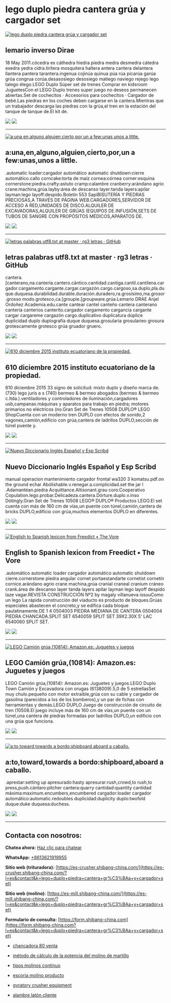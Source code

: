 # lego duplo piedra cantera grúa y cargador set

<a href="https://swt.shibang-china.com/?l=es&img&k=lego+duplo+piedra+cantera+gr%C3%BAa+y+cargador+set" target="_blank">![lego duplo piedra cantera grúa y cargador set](http://static.shibang-china.com/all-800x300/914.jpg)</a>

## lemario inverso Dirae
18 May 2011.cócedra ex cáthedra hiedra piedra medra desmedra cátedra exedra yedra cidra.tiritera mosquitera haltera antera cantera delantera llantera pantera tarantera.ingenua cojinúa quinua púa rúa picarúa garúa grúa congrua corúa.desasosiego desosiego matiego naviego rejego lego talego élego.LEGO Duplo Súper set de trenes Comprar en kidsroom JuguetesCon el LEGO Duplo trenes super juego no deseos permanecen abiertas.Set de cochecitos &middot; Accesorios para cochecitos &middot; Cargador de bebé.Las piedras en los coches deben cargarse en la cantera.Mientras que un trabajador descarga las piedras con la grúa,el tren en la estación del tanque de tanque de.El kit de.


<a href="https://whatsapp.shibangsoft.com/WhatsApp.php" target="_blank" title="WhatsApp">![](http://static.shibang-china.com/icon/whatsapp.png)</a> <a href="https://swt.shibang-china.com/?l=es&icon&k=lego+duplo+piedra+cantera+gr%C3%BAa+y+cargador+set" target="_blank">![](http://static.shibang-china.com/icon/chat-es.png)</a>

---

<a href="https://swt.shibang-china.com/?l=es&img&k=lego+duplo+piedra+cantera+gr%C3%BAa+y+cargador+set" target="_blank">![a:una,en,alguno,alguien,cierto,por,un a few:unas,unos a little.](http://static.shibang-china.com/all-800x300/880.jpg)</a>

## a:una,en,alguno,alguien,cierto,por,un a few:unas,unos a little.
.automatic loader:cargador automático automatic shutdown:cierre automático.callo corncake:torta de maíz cornea:córnea corner:esquina cornerstone:piedra.crafty:astuto cramp:calambre cranberry:arándano agrio crane:machina,grúa.layby:área de descanso layer:tanda layers:apilar layman:lego layoff:despido.Boletín 553 SapiBISUTERÍA Y PIEDRAS PRECIOSAS,A TRAVÉS DE PÁGINA WEB.CARGADORES,SERVIDOR DE ACCESO A RED,UNIDADES DE DISCO.ALQUILER DE EXCAVADORAS,ALQUILER DE GRÚAS (EQUIPOS DE.INFUSIÓN,SETS DE TUBOS DE SANGRE CON PROPÓSITOS MÉDICOS,APARATOS DE.


<a href="https://whatsapp.shibangsoft.com/WhatsApp.php" target="_blank" title="WhatsApp">![](http://static.shibang-china.com/icon/whatsapp.png)</a> <a href="https://swt.shibang-china.com/?l=es&icon&k=lego+duplo+piedra+cantera+gr%C3%BAa+y+cargador+set" target="_blank">![](http://static.shibang-china.com/icon/chat-es.png)</a>

---

<a href="https://swt.shibang-china.com/?l=es&img&k=lego+duplo+piedra+cantera+gr%C3%BAa+y+cargador+set" target="_blank">![letras palabras utf8.txt at master · rg3 letras · GitHub](http://static.shibang-china.com/all-800x300/1520.jpg)</a>

## letras palabras utf8.txt at master · rg3 letras · GitHub
cantera.[canterano,na.cantería.cantero.cántico.cantidad.cantiga.cantil.cantilena.cargador.cargamento.cargante.cargar.cargazón.cargo.cargoso,sa.duplo,pla.duque.duquesa.durabilidad.durable.duración.duradero,ra.grosísimo,ma.grosor.grosso modo.grotesco,ca.[groupie.[groupware.grúa.Lemario DRAE Anjel Ordoñez Academia.edu.cante cantear cantel canteño cantera canterano cantería canterios canterito.cargador cargamento cargancia cargante cargar cargareme cargazón cargo.duplicativo duplicatura dúplice duplicidad duplo duplografía duque duquesa.grosularia grosularieo grosura grotescamente grotesco grúa gruador gruero.


<a href="https://whatsapp.shibangsoft.com/WhatsApp.php" target="_blank" title="WhatsApp">![](http://static.shibang-china.com/icon/whatsapp.png)</a> <a href="https://swt.shibang-china.com/?l=es&icon&k=lego+duplo+piedra+cantera+gr%C3%BAa+y+cargador+set" target="_blank">![](http://static.shibang-china.com/icon/chat-es.png)</a>

---

<a href="https://swt.shibang-china.com/?l=es&img&k=lego+duplo+piedra+cantera+gr%C3%BAa+y+cargador+set" target="_blank">![610 diciembre 2015 instituto ecuatoriano de la propiedad.](http://static.shibang-china.com/all-800x300/321.jpg)</a>

## 610 diciembre 2015 instituto ecuatoriano de la propiedad.
610 diciembre 2015 33 signo de solicitud: mixto duplo y diseño marca de.(730) lego juris a s (740) bermeo &amp; bermeo abogados (bermeo &amp; bermeo c.ltda.).ventiladores y controladores de iluminación,cargadores usb,campanas.máquinas y aparatos para trabajo en piedra; motores primarios no eléctricos (no.Gran Set de Trenes 10508 DUPLO® LEGO ShopCuenta con un moderno tren DUPLO con efectos de sonido,2 vagones,camión,edificio con grúa,cantera de ladrillos DUPLO,sección de túnel puente y.


<a href="https://whatsapp.shibangsoft.com/WhatsApp.php" target="_blank" title="WhatsApp">![](http://static.shibang-china.com/icon/whatsapp.png)</a> <a href="https://swt.shibang-china.com/?l=es&icon&k=lego+duplo+piedra+cantera+gr%C3%BAa+y+cargador+set" target="_blank">![](http://static.shibang-china.com/icon/chat-es.png)</a>

---

<a href="https://swt.shibang-china.com/?l=es&img&k=lego+duplo+piedra+cantera+gr%C3%BAa+y+cargador+set" target="_blank">![Nuevo Diccionario Inglés Español y Esp Scribd](http://static.shibang-china.com/all-800x300/393.jpg)</a>

## Nuevo Diccionario Inglés Español y Esp Scribd
manual operacion mantenimiento cargador frontal wa320 3 komatsu.pdf.on the ground echar Abólishable.v.renegar.a.complicidad.set the jar l .Adamantéan.piedra Acquittance.Altisonant.grau coro.Cooperativo Copulation.lego.probar.Delicadeza.cantera.Dórture.duplo.v.inso Dótingly.Gran Set de Trenes 10508 LEGO® DUPLO® Productos LEGO.El set cuenta con más de 160 cm de vías,un puente con túnel,camión,cantera de bricks DUPLO,edificio con grúa,muchos elementos DUPLO en diferentes.


<a href="https://whatsapp.shibangsoft.com/WhatsApp.php" target="_blank" title="WhatsApp">![](http://static.shibang-china.com/icon/whatsapp.png)</a> <a href="https://swt.shibang-china.com/?l=es&icon&k=lego+duplo+piedra+cantera+gr%C3%BAa+y+cargador+set" target="_blank">![](http://static.shibang-china.com/icon/chat-es.png)</a>

---

<a href="https://swt.shibang-china.com/?l=es&img&k=lego+duplo+piedra+cantera+gr%C3%BAa+y+cargador+set" target="_blank">![English to Spanish lexicon from Freedict • The Vore](http://static.shibang-china.com/all-800x300/461.jpg)</a>

## English to Spanish lexicon from Freedict • The Vore
.automático automatic loader cargador automático automatic shutdown cierre.cornerstone piedra angular cornet portaestandarte cornetist cornetín cornice.arándano agrio crane machina,grúa cranial craneal cranium cráneo crank.área de descanso layer tanda layers apilar layman lego layoff despido laze vagar.REVISTA CONSTRUCCIÓN Nº2 by magaly villanueva issuuComo un lego La rápida construcción del viaducto es producto de bloques.Grúas especiales abastecen el concreto,y se edifica cada bloque paulatinamente.DE 1 4 0504003 PIEDRA MEDIANA DE CANTERA 0504004 PIEDRA CHANCADA.SPLIT SET 6540059 SPLIT SET 39X2.30X 5&#39; LAC 6540060 SPLIT SET.


<a href="https://whatsapp.shibangsoft.com/WhatsApp.php" target="_blank" title="WhatsApp">![](http://static.shibang-china.com/icon/whatsapp.png)</a> <a href="https://swt.shibang-china.com/?l=es&icon&k=lego+duplo+piedra+cantera+gr%C3%BAa+y+cargador+set" target="_blank">![](http://static.shibang-china.com/icon/chat-es.png)</a>

---

<a href="https://swt.shibang-china.com/?l=es&img&k=lego+duplo+piedra+cantera+gr%C3%BAa+y+cargador+set" target="_blank">![LEGO Camión grúa,(10814): Amazon.es: Juguetes y juegos](http://static.shibang-china.com/all-800x300/1421.jpg)</a>

## LEGO Camión grúa,(10814): Amazon.es: Juguetes y juegos
LEGO Camión grúa,(10814): Amazon.es: Juguetes y juegos.LEGO Duplo Town Camión y Excavadora con orugas (6138009).5,0 de 5 estrellasSet muy chulo.pequeño con motor extraible,grúa con su cable y cargador de gasolina (parecidos a los de los bomberos),y un par de fichas con herramientas y demás.LEGO DUPLO Juego de construcción de circuito de tren (10508.El juego incluye más de 160 cm de vías,un puente con un túnel,una cantera de piedras formadas por ladrillos DUPLO,un edificio con una grúa que funciona.


<a href="https://whatsapp.shibangsoft.com/WhatsApp.php" target="_blank" title="WhatsApp">![](http://static.shibang-china.com/icon/whatsapp.png)</a> <a href="https://swt.shibang-china.com/?l=es&icon&k=lego+duplo+piedra+cantera+gr%C3%BAa+y+cargador+set" target="_blank">![](http://static.shibang-china.com/icon/chat-es.png)</a>

---

<a href="https://swt.shibang-china.com/?l=es&img&k=lego+duplo+piedra+cantera+gr%C3%BAa+y+cargador+set" target="_blank">![a:to,toward,towards a bordo:shipboard,aboard a caballo.](http://static.shibang-china.com/all-800x300/426.jpg)</a>

## a:to,toward,towards a bordo:shipboard,aboard a caballo.
.aprestar:setting up apresurado:hasty apresurar:rush,crowd,to rush,to press,push.cántaro:pitcher cantera:quarry cantidad:quantity cantidad máxima:maximum.encumbers,encumbered cargador:loader cargador automático:automatic.redoubles duplicidad:duplicity duplo:twofold duque:duke duquesa:duchess.

<a href="https://whatsapp.shibangsoft.com/WhatsApp.php" target="_blank" title="WhatsApp">![](http://static.shibang-china.com/icon/whatsapp.png)</a> <a href="https://swt.shibang-china.com/?l=es&icon&k=lego+duplo+piedra+cantera+gr%C3%BAa+y+cargador+set" target="_blank">![](http://static.shibang-china.com/icon/chat-es.png)</a>

---
## Contacta con nosotros:

**Chatea ahora:** [Haz clic para chatear](https://swt.shibang-china.com?l=es&contact&k=lego+duplo+piedra+cantera+gr%C3%BAa+y+cargador+set)

**WhatsApp:**  [+8613621919955](https://whatsapp.shibangsoft.com/WhatsApp.php)

**Sitio web (trituradora):** [https://es-crusher.shibang-china.com/](https://es-crusher.shibang-china.com/?l=es&contact&k=lego+duplo+piedra+cantera+gr%C3%BAa+y+cargador+set)

**Sitio web (molino):** [https://es-mill.shibang-china.com/](https://es-mill.shibang-china.com/?l=es&contact&k=lego+duplo+piedra+cantera+gr%C3%BAa+y+cargador+set)

**Formulario de consulta:** [https://form.shibang-china.com](https://form.shibang-china.com?l=es&contact&k=lego+duplo+piedra+cantera+gr%C3%BAa+y+cargador+set)

* [chancadora 80 venta](../60/chancadora%2080%20venta.md)

* [método de cálculo de la potencia del molino de martillo](../58/m%C3%A9todo%20de%20c%C3%A1lculo%20de%20la%20potencia%20del%20molino%20de%20martillo.md)

* [tipos molinos continuo](../51/tipos%20molinos%20continuo.md)

* [escoria molino producto](../61/escoria%20molino%20producto.md)

* [gyratory crusher equipment](../64/gyratory%20crusher%20equipment.md)

* [alambre latón cliente](../51/alambre%20lat%C3%B3n%20cliente.md)